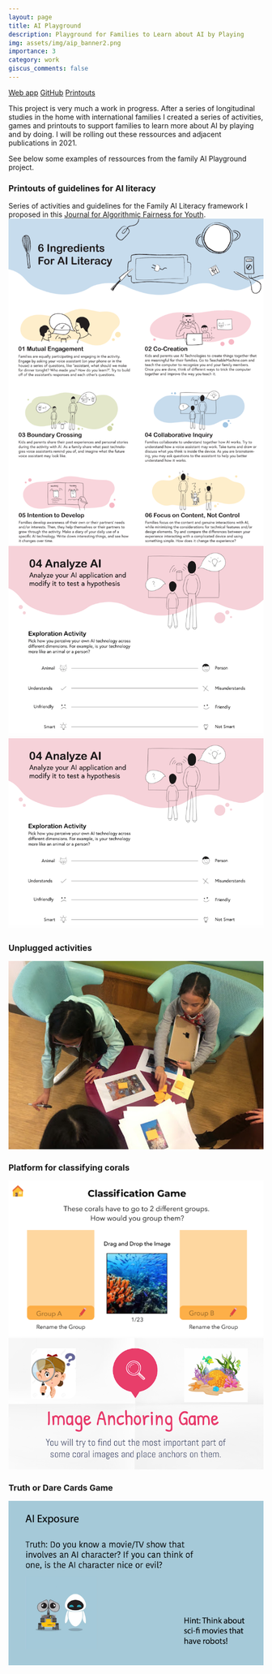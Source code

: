 ```yaml
---
layout: page
title: AI Playground
description: Playground for Families to Learn about AI by Playing
img: assets/img/aip_banner2.png
importance: 3
category: work
giscus_comments: false
---
```


[Web app](http://ailiteracy.me/)
[GitHub](https://github.com/hackidemia/coraland)
[Printouts](/assets/pdf/AI_Literacy_Family_printouts.pdf)

This project is very much a work in progress. After a series of longitudinal studies in the home with international families I created a series of activities, games and printouts to support families to learn more about AI by playing and by doing. I will be rolling out these ressources and adjacent publications in 2021.

See below some examples of ressources from the family AI Playground project.

### Printouts of guidelines for AI literacy
Series of activities and guidelines for the Family AI Literacy framework I proposed in this [Journal for Algorithmic Fairness for Youth](/assets/pdf/JODS_Author_Draft_The_4As__Ask__Adapt__Author__Analyze___AI_Literacy_Framework_for_Families.pdf).
![6 Ingredients AI Literacy](/assets/img/aip_6_ingredients.png)
![Example printouts posters](/assets/img/aip_printout_analyze.png)
![Example printouts posters](/assets/img/aip_printout_analyze.png)

### Unplugged activities
![Example unplugged activities](/assets/img/aip_coraland_kids.png)

### Platform for classifying corals
![Example coraland classification game](/assets/img/aip_classification.png)
![Example coraland anchor game](/assets/img/aip_achors.png)

### Truth or Dare Cards Game
![Truth Dare Cards](/assets/img/aip_truth_dare_cards.png)